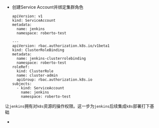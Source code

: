 - 创建Service Account并绑定集群角色

    ```
    apiVersion: v1
    kind: ServiceAccount
    metadata:
      name: jenkins
      namespace: roberto-test
      
    ---
    apiVersion: rbac.authorization.k8s.io/v1beta1
    kind: ClusterRoleBinding
    metadata:
      name: jenkins-clusterrolebinding
      namespace: roberto-test
    roleRef:
      kind: ClusterRole
      name: cluster-admin
      apiGroup: rbac.authorization.k8s.io
    subjects:
      - kind: ServiceAccount
        name: jenkins
        namespace: roberto-test
    ```

​		让`jenkins`拥有对`k8s`资源的操作权限。这一步为`jenkins`后续集成`k8s`部署打下基础

- 